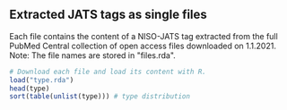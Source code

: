 ## Extracted JATS tags as single files
Each file contains the content of a NISO-JATS tag extracted from the full PubMed Central collection of open access files downloaded on 1.1.2021. <br>
Note: The file names are stored in "files.rda".
``` r
# Download each file and load its content with R. 
load("type.rda")
head(type)
sort(table(unlist(type))) # type distribution
``` 
